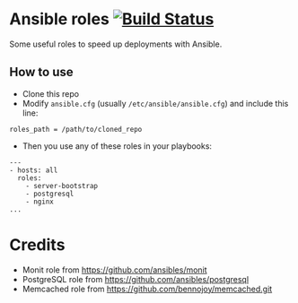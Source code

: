 # Ansible roles [![Build Status](https://travis-ci.org/MSA-Argentina/ansible-roles.svg?branch=master)](https://travis-ci.org/MSA-Argentina/ansible-roles)

Some useful roles to speed up deployments with Ansible.

## How to use
* Clone this repo
* Modify `ansible.cfg` (usually `/etc/ansible/ansible.cfg`) and include this line:
```
roles_path = /path/to/cloned_repo
```
* Then you use any of these roles in your playbooks:
```
---
- hosts: all
  roles:
    - server-bootstrap
    - postgresql
    - nginx
...
```

# Credits

* Monit role from https://github.com/ansibles/monit
* PostgreSQL role from https://github.com/ansibles/postgresql
* Memcached role from https://github.com/bennojoy/memcached.git